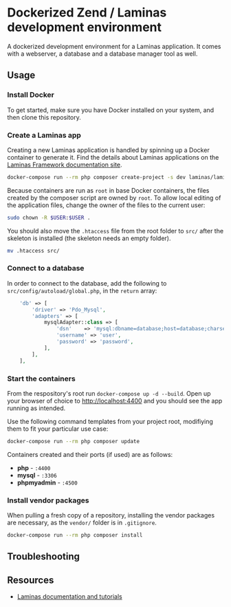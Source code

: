# Dockerized Zend / Laminas development environment

A dockerized development environment for a Laminas application. It comes with a webserver, a database and a database manager tool as well.

## Usage

### Install Docker

To get started, make sure you have Docker installed on your system, and then clone this repository.

### Create a Laminas app

Creating a new Laminas application is handled by spinning up a Docker container to generate it.
Find the details about Laminas applications on the [Laminas Framework documentation site](https://docs.laminas.dev/tutorials/getting-started/skeleton-application/).

``` sh
docker-compose run --rm php composer create-project -s dev laminas/laminas-mvc-skeleton .
```

Because containers are run as `root` in base Docker containers, the files created by  the composer script are owned by `root`. To allow local editing of the application files, change the owner of the files to the current user:

```sh
sudo chown -R $USER:$USER .
```

You should also move the `.htaccess` file from the root folder to `src/` after the skeleton is installed (the skeleton needs an empty folder).

``` sh
mv .htaccess src/
```

### Connect to a database

In order to connect to the database, add the following to `src/config/autoload/global.php`, in the `return` array:

``` php
    'db' => [
        'driver' => 'Pdo_Mysql',
        'adapters' => [
            mysqlAdapter::class => [
                'dsn'    => 'mysql:dbname=database;host=database;charset=utf8',
                'username' => 'user',
                'password' => 'password',
            ],
        ],
    ],
```

### Start the containers

From the respository's root run `docker-compose up -d --build`. Open up your browser of choice to [http://localhost:4400](http://localhost:4400) and you should see the app running as intended.

Use the following command templates from your project root, modifiying them to fit your particular use case:

``` sh
docker-compose run --rm php composer update
```

Containers created and their ports (if used) are as follows:

- **php** - `:4400`
- **mysql** - `:3306`
- **phpmyadmin** - `:4500`

### Install vendor packages

When pulling a fresh copy of a repository, installing the vendor packages are necessary, as the `vendor/` folder is in `.gitignore`.

``` sh
docker-compose run --rm php composer install
```

## Troubleshooting


## Resources

- [Laminas documentation and tutorials](https://docs.laminas.dev/tutorials/getting-started/overview/)
